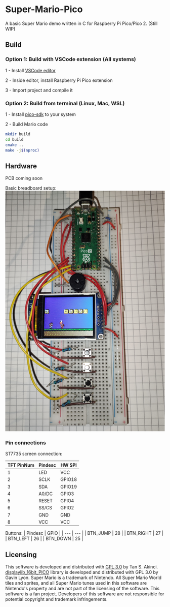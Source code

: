 # Super-Mario-Pico
A basic Super Mario demo written in C for Raspberry Pi Pico/Pico 2. (Still WIP)

## Build

### Option 1: Build with VSCode extension (All systems)

1 - Install [VSCode editor](https://code.visualstudio.com/)

2 - Inside editor, install Raspberry Pi Pico extension

3 - Import project and compile it

### Option 2: Build from terminal (Linux, Mac, WSL)

1 - Install [pico-sdk](https://github.com/raspberrypi/pico-sdk) to your system

2 - Build Mario code
```bash
mkdir build
cd build
cmake ..
make -j$(nproc)
```

## Hardware
PCB coming soon

Basic breadboard setup:
![Super Mario Pico on breadboard](circuit.jpg)

### Pin connections
ST7735 screen connection:

| TFT PinNum | Pindesc |  HW SPI |
| --- | --- | --- | 
| 1 | LED | VCC |   
| 2 | SCLK | GPIO18 |
| 3 | SDA | GPIO19 |
| 4 | A0/DC |  GPIO3  |
| 5 | RESET |   GPIO4 |
| 6 | SS/CS |  GPIO2 |
| 7 | GND | GND |
| 8 | VCC |  VCC  |

Buttons:
| Pindesc | GPIO |
| --- | --- |
| BTN_JUMP | 28 |
| BTN_RIGHT | 27 |
| BTN_LEFT | 26 |
| BTN_DOWN | 25 |


## Licensing
This software is developed and distributed with [GPL 3.0](LICENSE) by Tan S. Akinci. [displaylib_16bit_PICO](https://github.com/gavinlyonsrepo/displaylib_16bit_PICO) library is developed and distributed with GPL 3.0 by Gavin Lyon. Super Mario is a trademark of Nintendo. All Super Mario World tiles and sprites, and all Super Mario tunes used in this software are Nintendo's property and are not part of the licensing of the software. This software is a fan project. Developers of this software are not responsible for potential copyright and trademark infringements.
